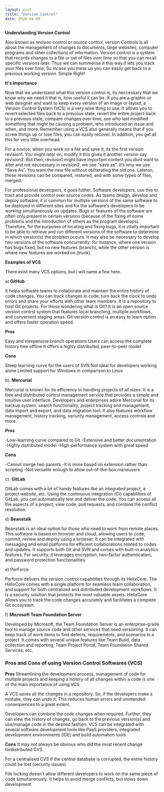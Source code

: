 ```yaml
---
layout: post
title: "Version Control"
date: 2020-04-09
---
```


<b>Understanding Version Control</b>

Also known as revision control or source control, version Controls is all about the management of changes to documents, 
large websites, computer programs and other collections of information. Version control is a system that records changes 
to a file or set of files over time so that you can recall specific versions later.
   Thus we can summerise it this way.It lets you track your files over time, So incase you mess up you can easily get back 
to a previous working version. Simple Right!


<b>It's Importance</b>

Now that we understand what this version control is, its neccessary that we know why we need it that is, how useful it can be.
If you are a graphic or web designer and want to keep every version of an image or layout, a Version Control System (VCS) is a very wise thing to use. It allows you to revert selected files back to a previous state, revert the entire project back to a previous state, compare changes over time, see who last modified something that might be causing a problem, who introduced an issue and when, and more. Remember using a VCS also generally means that if you screw things up or lose files, you can easily recover. In addition, you get all this for very little overhead. 
 
 For a novice, when you work on a file and save it, its the first version revision1. You might later on, modify it this gives it another version say revision2. But then, revision1 might have important content you dont want to alter and not neccessary in revision2, we use "save as". It’s why we use “Save As”. You want the new file without obliterating the old one. Lateron, these revisions can be compared, restored, and with some types of files, merged.
  
  For professional developers, it goes futher. Software developers, use this to tract and provide control over source codes. As teams design, develop and deploy software, it is common for multiple versions of the same software to be deployed in different sites and for the software's developers to be working simultaneously on updates. Bugs or features of the software are often only present in certain versions (because of the fixing of some problems and the introduction of others as the program develops). Therefore, for the purposes of locating and fixing bugs, it is vitally important to be able to retrieve and run different versions of the software to determine in which version(s) the problem occurs. It may also be necessary to develop two versions of the software concurrently: for instance, where one version has bugs fixed, but no new features (branch), while the other version is where new features are worked on (trunk). 

  
 <b> Examples of VCS </b>
  
  There exist many VCS options, but i will name a few here.

a)<strong> GitHub </strong>

It helps software teams to collaborate and maintain the entire history of code changes. You can track changes in code, turn back the clock to undo errors and share your efforts with other team members.
It is a repository to host Git projects. For those wondering what is Git? It is an open source version control system that features local branching, multiple workflows, and convenient staging areas. Git version control is an easy to learn option and offers faster operation speed.

<strong> Pros</strong>

Easy and inexpensive branch operations
Users can access the complete history tree offline
It offers a highly distributed, peer-to-peer model

<strong>Cons</strong>

Steep learning curve for the users of SVN
Not ideal for developers working alone
Limited support for Windows in comparison to Linux

b). <strong> Mercurial </strong>

Mercurial is known for its efficiency in handling projects of all sizes. It is a free and distributed control management service that provides a simple and intuitive user interface.
Developers and enterprises adore Mercurial for its backup system, search functionality, project tracking and management, data import and export, and data migration tool. It also features workflow management, history tracking, security management, access controls and more.

<strong>Pros</strong>

-Low-learning curve compared to Git
-Extensive and better documentation
-Highly distributed model
-High-performance system with great speed

 <strong> Cons</strong>

-Cannot merge two parents
-It is more based on extension rather than scripting
-Not versatile enough to allow out-of-the-box maneuvers
  
c). <strong> GitLab</strong>

GitLab comes with a lot of handy features like an integrated project, a project website, etc. Using the continuous integration (CI) capabilities of GitLab, you can automatically test and deliver the code.
You can access all the aspects of a project, view code, pull requests, and combine the conflict resolution.

d) <strong> Beanstalk</strong>

Beanstalk is an ideal option for those who need to work from remote places. This software is based on browser and cloud, allowing users to code, commit, review and deploy using a browser.
It can be integrated with messaging and email platforms for efficient collaborations related to codes and updates. It supports both Git and SVN and comes with built-in analytics features.
For security, it leverages encryption, two-factor authentication, and password protection functionalities.

e) <stong> PerForce </strong>

Perforce delivers the version control capabilities through its HelixCore. The HelixCore comes with a single platform for seamless team collaboration, and support for both centralized and distributed development workflows.
It is a security solution that protects the most valuable assets. HelixCore allows you to track the code changes accurately and facilitates a complete Git ecosystem.

f) <strong> Microsoft Team Foundation Server</strong>

Developed by Microsoft, the Team Foundation Server is an enterprise-grade tool to manage source code and other services that need versioning. It can keep track of work items to find defects, requirements, and scenarios in a project.
It comes with several unique features like Team Build, data collection and reporting, Team Project Portal, Team Foundation Shared Services, etc.


  <h3><b>Pros and Cons of using Version Control Softwares (VCS)</h3></b>
  
  <b>Pros</b>
  Streamlining the development process, management of code for multiple projects and keeping a history of all changes within a code is one of the main importance of using VCS
  
  A VCS saves all the changes in a repository. So, if the developers make a mistake, they can undo it. This reduces human errors and unintended consequences to a great extent. 
 
 Developers can combine the code changes when required. Further, they can view the history of changes, go back to the previous version(s) and use/manage code in the desired fashion. 
 VCS can be integrated with several software development tools like PaaS providers, integrated development environments (IDE) and build automation tools.
 
 <b>Cons</b>
  It may not always be obvious who did the most recent change fordistributed CVS.
  
  For a centralised CVS if the central database is corrupted, the entire history could be lost (security issues).
  
  File locking doesn’t allow different developers to work on the same piece of code simultaneously. It helps to avoid merge conflicts, but slows down development
